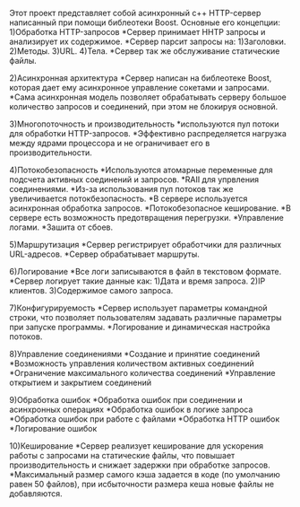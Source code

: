Этот проект представляет собой асинхронный c++ HTTP-сервер написанный при помощи библеотеки Boost. 
Основные его концепции:
1)Обработка HTTP-запросов
  *Сервер принимает HHTP запросы и анализирует их содержимое.
  *Сервер парсит запросы на:
    1)Заголовки.
    2)Методы.
    3)URL.
    4)Тела.
  *Сервер так же обслуживание статические файлы.
  
2)Aсинхронная архитектура
  *Сервер написан на библеотеке Boost, которая дает ему асинхронное управление сокетами и запросами.
  *Сама асинхронная модель позволяет обрабатывать серверу большое количество запросов и соединений, при этом не блокируя основной.

3)Многопоточность и производительность
  *используются пул потоки для обработки HTTP-запросов.
  *Эффективно распределяется нагрузка между ядрами процессора и не ограничивает его в производительности.
  
4)Потокобезопасность
  *Используются атомарные переменные для подсчета активных соединений и запросов.
  *RAII для упрвления соединениями.
  *Из-за использования пул потоков так же увеличивается потокбезопасность.
  *В сервере используется асинхронная обработка запросов.
  *Потокобезопасное кеширование.
  *В сервере есть возможность предотвращения перегрузки.
  *Управление логами.
  *Зашита от сбоев.

5)Маршрутизация
  *Сервер регистрирует обработчики для различных URL-адресов.
  *Сервер обрабатывает маршруты.

6)Логирование
 *Все логи записываются в файл в текстовом формате.
  *Сервер логирует такие данные как:
    1)Дата и время запроса.
    2)IP клиентов.
    3)Содержимое самого запроса.
 
7)Конфигурируемость
  *Сервер использует параметры командной строки, что позволяет пользователям задавать различные параметры при запуске программы.
  *Логирование и динамическая настройка потоков.
  
8)Управление соединениями
  *Создание и принятие соединений
  *Возможность управления количеством активных соединений 
  *Ограничение максимального количества соединений
  *Управление открытием и закрытием соединений

9)Обработка ошибок
  *Обработка ошибок при соединении и асинхронных операциях
  *Обработка ошибок в логике запроса
  *Обработка ошибок при работе с файлами
  *Обработка HTTP ошибок
  *Логирование ошибок


10)Кеширование
  *Сервер реализует кеширование для ускорения работы с запросами на статические файлы, что повышает производительность и снижает задержки при обработке запросов.
  *Максимальный размер самого кэша задается в коде (по умолчанию равен 50 файлов), при исбыточности размера кеша новые файлы не добавляются.
